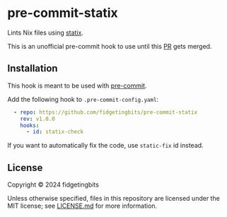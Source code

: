 # pre-commit-statix

Lints Nix files using [statix](https://github.com/NerdyPepper/statix).

This is an unofficial pre-commit hook to use until this [PR](https://github.com/nerdypepper/statix/pull/81) gets merged.

## Installation

This hook is meant to be used with [pre-commit](https://pre-commit.com/).

Add the following hook to `.pre-commit-config.yaml`:

```yaml
  - repo: https://github.com/fidgetingbits/pre-commit-statix
    rev: v1.0.0
    hooks:
      - id: statix-check
```

If you want to automatically fix the code, use `static-fix` id instead.

## License

Copyright © 2024 fidgetingbits

Unless otherwise specified, files in this repository are licensed under
the MIT license; see [LICENSE.md](LICENSE.md) for more information.
